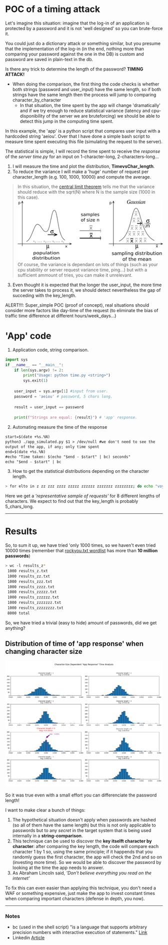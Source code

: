 # POC of a timing attack
Let's imagine this situation: imagine that the log-in of an application is protected by a password and it is not 'well designed' so you can brute-force it.

You could just do a dictionary attack or something similar, but you presume that the implementation of the log-in (in the end, nothing more than comparing your password against the one in the DB) is custom and password are saved in plain-text in the db.

Is there any trick to determine the length of the password? **TIMING ATTACK!**

* When doing the comparison, the first thing the code checks is whether both strings (password and user_input) have the same length, so if both strings have the same length then the process will jump to comparing character_by_character
	* In that situation, the time spent by the app will change 'dramatically' and if we try enough to reduce statistical variance (latency and cpu-disponibility of the server we are bruteforcing) we should be able to detect this jump in the computing time spent.

In this example, the 'app' is a python script that compares user input with a hardcoded string 'aeiou'. Over that I have done a simple bash script to measure time spent executing this file (simulating the request to the server).

The statistical is simple, I will record the time spent to receive the *response* of the *server time.py* for an input on 1-character-long, 2-characters-long...

1. I will measure the time and plot the distribution, **TimevsChar_length**.
2. To reduce the variance I will make a 'huge' number of request per character_length (e.g. 100, 1000, 10000) and compute the average. 


>In this situation, the [central limit theorem](https://en.wikipedia.org/wiki/Central_limit_theorem) tells me that the variance should reduce with the sqrt(N) where N is the sample size (1000 in this case).
![thanks wikipedia](IllustrationCentralTheorem.png) Of course, the variance is dependant on lots of things (such as your cpu stability or server request variance time, ping...) but with a sufficient ammount of tries, you can make it unrelevant.

3. Even thought it is expected that the longer the user_input, the more time the server takes to process it, we should detect nevertheless the gap of succeding with the key_length.

ALERT!!!: Super_simple POC (proof of concept), real situations should consider more factors like day-time of the request (to eliminate the bias of traffic time difference at different hours/week_days...)



# 'App' code 
1. Application code, string comparison.
```python
import sys
if __name__ == "__main__":
    if len(sys.argv) != 2:
        print("Usage: python time.py <string>")
        sys.exit(1)

    user_input = sys.argv[1] #input from user.
    password = 'aeiou' # password, 5 chars long.

    result = user_input == password

    print(f"Strings are equal: {result}") # 'app' response.
```
2. Automating measure the time of the response
```shell
start=$(date +%s.%N)
python3 ./app_simulated.py $1 > /dev/null #we don't need to see the output of the app, if any; only time spent
end=$(date +%s.%N)
#echo "Time taken: $(echo "$end - $start" | bc) seconds"
echo "$end - $start" | bc

```
3. How to get the statistical distributions depending on the character length.
```bash
> for elto in z zz zzz zzzz zzzzz zzzzzz zzzzzzz zzzzzzzz; do echo "voy por $elto"; for i in {1..1000}; do ./measure_time_request.sh $elto | tail -n1 | grep -o '\.[0-9]*' >> "results_$elto.txt"; done ;done

```
Here we get a *'representative sample of requests'* for 8 different lengths of characters. We expect to find out that the key_length is probably 5_chars_long.

---

# Results
So, to sum it up, we have tried 'only 1000 times, so we haven't even tried 10000 times (remember that [rockyou.txt wordlist](https://github.com/danielmiessler/SecLists) has more than **10 million passwords**)
```bash
> wc -l results_z*
 1000 results_z.txt
 1000 results_zz.txt
 1000 results_zzz.txt
 1000 results_zzzz.txt
 1000 results_zzzzz.txt
 1000 results_zzzzzz.txt
 1000 results_zzzzzzz.txt
 1000 results_zzzzzzzz.txt
 8000 total
```

So, we have tried a trivial (easy to hide) amount of passwords, did we get anything?

## Distribution of time of 'app response' when changing character size
![](timing_attack_histogram.png)

So it was true even with a small effort you can differenciate the password length!

I want to make clear a bunch of things:
1. The hypothetical situation doesn't apply when passwords are hashed (so all of them have the same length) but this is not only applicable to passwords but to any *secret* in the target system that is being used internally in a **string-comparison**.
2. This technique can be used to discover the **key itselft character by character**: after comparing the key length, the code will compare each character 1 by 1 so, using the same principle; if it happends that you randomly guess the first character, the app will check the 2nd and so on (investing more time). So we would be able to discover the password by looking at the time the app needs to answer.
3. As Abraham Lincoln said, *'Don't believe everything you read on the internet'*

To fix this can even easier than applying this technique, you don't need a WAF or something expensive, just make the app to invest constant times when comparing important characters (defense in depth, you now).

---
### Notes
* bc (used in the shell script) "is  a language that supports arbitrary precision numbers with interactive execution of statements." [Link](https://manpages.ubuntu.com/manpages/focal/en/man1/bc.1.html#:~:text=bc%20is%20a%20language%20that,defined%20before%20processing%20any%20files.)
* Linkedin [Article](https://www.linkedin.com/pulse/timing-attack-educative-introduction-javier-besc%2525C3%2525B3s-artigas%3FtrackingId=bOGXTrd8Rje3PfOxwZntPA%253D%253D/?trackingId=bOGXTrd8Rje3PfOxwZntPA%3D%3D)